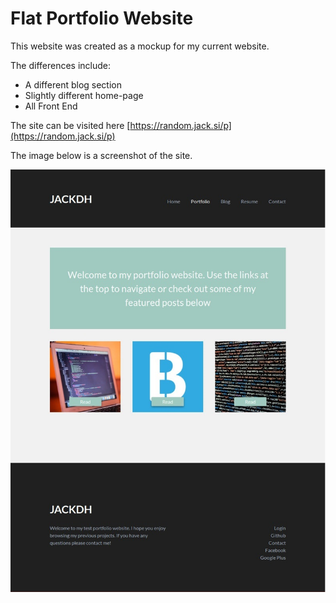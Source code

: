 # Flat Portfolio Website

This website was created as a mockup for my current website.



The differences include:

- A different blog section
- Slightly different home-page
- All Front End



The site can be visited here [https://random.jack.si/p](https://random.jack.si/p)

The image below is a screenshot of the site.

![screenshot.jpg](screenshot.jpg)